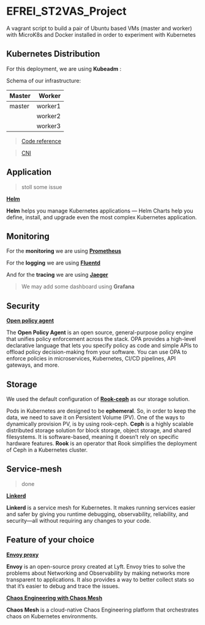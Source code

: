 # EFREI_ST2VAS_Project
A vagrant script to build a pair of Ubuntu based VMs (master and worker) with MicroK8s and Docker installed in order to experiment with Kubernetes

## Kubernetes Distribution

For this deployment, we are using __Kubeadm__ :

Schema of our infrastructure:

| Master  | Worker         |
| :------ |---------------:|
| master  | worker1        |
|         | worker2        | => not done with the vagrant file
|         | worker3        | => not done with the vagrant file

>[Code reference](https://github.com/scriptcamp/vagrant-kubeadm-kubernetes)

>[CNI](https://github.com/cilium/cilium)

## Application

> stoll some issue

[__Helm__](https://ibm.github.io/helm101/Lab1/)

__Helm__ helps you manage Kubernetes applications — Helm Charts help you define, install, and upgrade even the most complex Kubernetes application.

## Monitoring

For the __monitoring__ we are using [__Prometheus__](https://github.com/prometheus/prometheus)

For the __logging__ we are using [__Fluentd__](https://github.com/fluent/fluentd)

And for the __tracing__ we are using [__Jaeger__](https://github.com/jaegertracing/jaeger)

> We may add some dashboard using __Grafana__

## Security

[__Open policy agent__](https://github.com/open-policy-agent/opa)

The __Open Policy Agent__ is an open source, general-purpose policy engine that unifies policy enforcement across the stack. OPA provides a high-level declarative language that lets you specify policy as code and simple APIs to offload policy decision-making from your software. You can use OPA to enforce policies in microservices, Kubernetes, CI/CD pipelines, API gateways, and more.

## Storage

We used the default configuration of [__Rook-ceph__](https://github.com/rook/rook) as our storage solution.

Pods in Kubernetes are designed to be __ephemeral__. So, in order to keep the data, we need to save it on Persistent Volume (PV).
One of the ways to dynamically provision PV, is by using rook-ceph.
__Ceph__ is a highly scalable distributed storage solution for block storage, object storage, and shared filesystems. It is software-based, meaning it doesn’t rely on specific hardware features.
__Rook__ is an operator that Rook simplifies the deployment of Ceph in a Kubernetes cluster.

## Service-mesh

> done

[__Linkerd__](https://github.com/linkerd/linkerd2)

__Linkerd__ is a service mesh for Kubernetes. It makes running services easier and safer by giving you runtime debugging, observability, reliability, and security—all without requiring any changes to your code.

## Feature of your choice

[__Envoy proxy__](https://github.com/envoyproxy/envoy)

__Envoy__ is an open-source proxy created at Lyft. Envoy tries to solve the problems about Networking and Observability by making networks more transparent to applications. It also provides a way to better collect stats so that it’s easier to debug and trace the issues.

[__Chaos Engineering with Chaos Mesh__](https://github.com/chaos-mesh/chaos-mesh)

__Chaos Mesh__ is a cloud-native Chaos Engineering platform that orchestrates chaos on Kubernetes environments.

